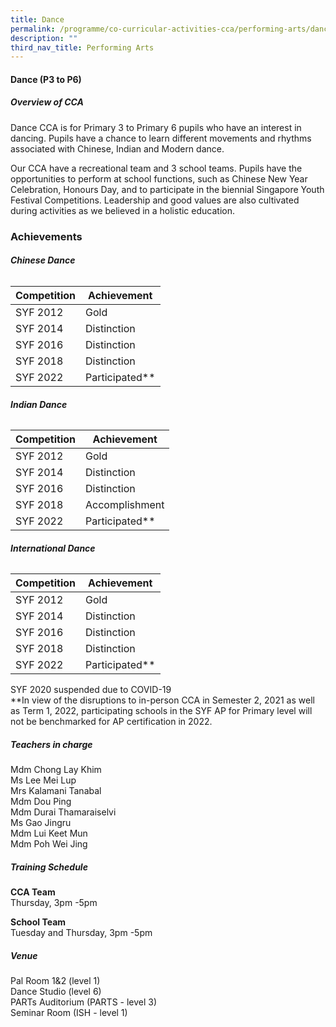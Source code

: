 ```yaml
---
title: Dance
permalink: /programme/co-curricular-activities-cca/performing-arts/dance/
description: ""
third_nav_title: Performing Arts
---
```

#### **Dance (P3 to P6)**

##### **Overview of CCA**

Dance CCA is for Primary 3 to Primary 6 pupils who have an interest in dancing. Pupils have a chance to learn different movements and rhythms associated with Chinese, Indian and Modern dance. 

Our CCA have a recreational team and 3 school teams. Pupils have the opportunities to perform at school functions, such as Chinese New Year Celebration, Honours Day, and to participate in the biennial Singapore Youth Festival Competitions.  Leadership and good values are also cultivated during activities as we believed in a holistic education.

### Achievements

###### **Chinese Dance**

|Competition |Achievement|
|-----------|------------|
|SYF 2012 |Gold|
|SYF 2014 |Distinction |
|SYF 2016 |Distinction |
|SYF 2018 |Distinction |
|SYF 2022 |Participated**|

###### **Indian Dance**

|Competition |Achievement|
|-----------|------------|
|SYF 2012 |Gold|
|SYF 2014 |Distinction |
|SYF 2016 |Distinction |
|SYF 2018 |Accomplishment |
|SYF 2022 |Participated**|

###### **International Dance**

|Competition |Achievement|
|-----------|------------|
|SYF 2012 |Gold|
|SYF 2014 |Distinction |
|SYF 2016 |Distinction |
|SYF 2018 |Distinction |
|SYF 2022 |Participated**|


SYF 2020 suspended due to COVID-19 <br>
**In view of the disruptions to in-person CCA in Semester 2, 2021 as well as Term 1, 2022, participating schools in the SYF AP for Primary level will not be benchmarked for AP certification in 2022.	

##### **Teachers in charge**
Mdm Chong Lay Khim<br>
Ms Lee Mei Lup<br>
Mrs Kalamani Tanabal<br>
Mdm Dou Ping<br>
Mdm Durai Thamaraiselvi<br>
Ms Gao Jingru<br>
Mdm Lui Keet Mun<br>
Mdm Poh Wei Jing


##### **Training Schedule**

**CCA Team**<br>
Thursday, 3pm -5pm

**School Team**<br>
Tuesday and Thursday, 3pm -5pm

##### **Venue** 
Pal Room 1&2 (level 1)<br>
Dance Studio (level 6)<br>
PARTs Auditorium (PARTS - level 3)<br>
Seminar Room (ISH - level 1)
